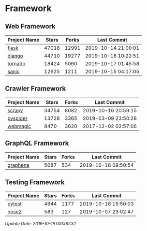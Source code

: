 # Framework

## Web Framework

| Project Name | Stars | Forks | Last Commit |
| ------------ | ----- | ----- | ----------- |
| [flask](https://github.com/pallets/flask) | 47018 | 12991 | 2019-10-14 21:00:01 |
| [django](https://github.com/django/django) | 44710 | 19277 | 2019-10-18 10:22:51 |
| [tornado](https://github.com/tornadoweb/tornado) | 18424 | 5060 | 2019-10-17 01:45:58 |
| [sanic](https://github.com/huge-success/sanic) | 12925 | 1211 | 2019-10-15 04:17:05 |

## Crawler Framework

| Project Name | Stars | Forks | Last Commit |
| ------------ | ----- | ----- | ----------- |
| [scrapy](https://github.com/scrapy/scrapy) | 34754 | 8082 | 2019-10-16 20:59:15 |
| [pyspider](https://github.com/binux/pyspider) | 13728 | 3365 | 2019-03-09 23:50:28 |
| [webmagic](https://github.com/code4craft/webmagic) | 8470 | 3620 | 2017-12-02 02:57:06 |

## GraphQL Framework

| Project Name | Stars | Forks | Last Commit |
| ------------ | ----- | ----- | ----------- |
| [graphene](https://github.com/graphql-python/graphene) | 5087 | 534 | 2019-10-18 09:50:54 |

## Testing Framework

| Project Name | Stars | Forks | Last Commit |
| ------------ | ----- | ----- | ----------- |
| [pytest](https://github.com/pytest-dev/pytest) | 4944 | 1177 | 2019-10-18 15:50:03 |
| [nose2](https://github.com/nose-devs/nose2) | 583 | 127 | 2019-10-07 23:02:47 |

*Update Date: 2019-10-19T00:00:32*